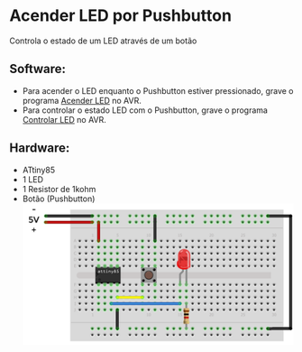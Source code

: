 # Acender LED por Pushbutton
Controla o estado de um LED através de um botão

## Software:
* Para acender o LED enquanto o Pushbutton estiver pressionado, grave o programa [Acender LED](AcenderLED/main.c) no AVR.
* Para controlar o estado LED com o Pushbutton, grave o programa [Controlar LED](ControlarLED/main.c) no AVR.

## Hardware:
* ATtiny85
* 1 LED
* 1 Resistor de 1kohm
* Botão (Pushbutton)
![Hardware - Acender LED por Pushbutton](hardware-ATtiny85-LED-BUT.png)
